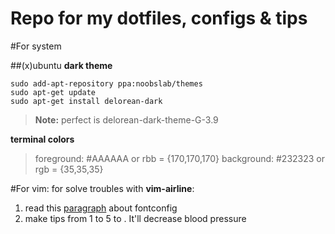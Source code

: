 Repo for my dotfiles, configs & tips
==============================================
#For system

##(x)ubuntu
**dark theme**

    sudo add-apt-repository ppa:noobslab/themes
    sudo apt-get update
    sudo apt-get install delorean-dark

>**Note:** perfect is delorean-dark-theme-G-3.9

**terminal colors**

> foreground: #AAAAAA or rbb = {170,170,170}
> background: #232323 or rgb = {35,35,35}

#For vim:
for solve troubles with **vim-airline**:

 1. read this [paragraph](https://powerline.readthedocs.org/en/latest/installation/linux.html#fontconfig) about fontconfig
 2. make tips from 1 to 5 to . It'll decrease blood pressure
